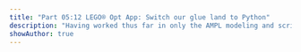 ```yaml
---
title: "Part 05:12 LEGO® Opt App: Switch our glue land to Python"
description: "Having worked thus far in only the AMPL modeling and scripting languages respectively, we jettison the AMPL scripting language and replace it with Python. This has the effect of transforming our model into a component callable from within Python via the AMPL-Python API."
showAuthor: true
---
```

